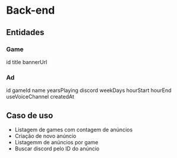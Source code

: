 # Back-end

## Entidades

### Game

id
title
bannerUrl

### Ad

id
gameId
name
yearsPlaying
discord
weekDays
hourStart
hourEnd
useVoiceChannel
createdAt

## Caso de uso

- Listagem de games com contagem de anúncios
- Criação de novo anúncio
- Listagemm de anúncios por game
- Buscar discord pelo ID do anúncio